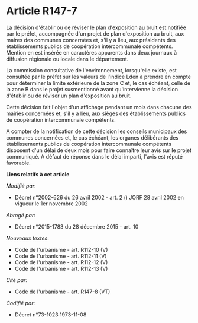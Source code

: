 # Article R147-7

La décision d'établir ou de réviser le plan d'exposition au bruit est notifiée par le préfet, accompagnée d'un projet de plan
d'exposition au bruit, aux maires des communes concernées et, s'il y a lieu, aux présidents des établissements publics de
coopération intercommunale compétents. Mention en est insérée en caractères apparents dans deux journaux à diffusion
régionale ou locale dans le département.

La commission consultative de l'environnement, lorsqu'elle existe, est consultée par le préfet sur les valeurs de l'indice
Lden à prendre en compte pour déterminer la limite extérieure de la zone C et, le cas échéant, celle de la zone B dans le
projet susmentionné avant qu'intervienne la décision d'établir ou de réviser un plan d'exposition au bruit.

Cette décision fait l'objet d'un affichage pendant un mois dans chacune des mairies concernées et, s'il y a lieu, aux sièges
des établissements publics de coopération intercommunale compétents.

A compter de la notification de cette décision les conseils municipaux des communes concernées et, le cas échéant, les
organes délibérants des établissements publics de coopération intercommunale compétents disposent d'un délai de deux mois
pour faire connaître leur avis sur le projet communiqué. A défaut de réponse dans le délai imparti, l'avis est réputé
favorable.

**Liens relatifs à cet article**

_Modifié par_:

  - Décret n°2002-626 du 26 avril 2002 - art. 2 () JORF 28 avril 2002 en vigueur le 1er novembre 2002

_Abrogé par_:

  - Décret n°2015-1783 du 28 décembre 2015 - art. 10

_Nouveaux textes_:

  - Code de l'urbanisme - art. R112-10 (V)
  - Code de l'urbanisme - art. R112-11 (V)
  - Code de l'urbanisme - art. R112-12 (V)
  - Code de l'urbanisme - art. R112-13 (V)

_Cité par_:

  - Code de l'urbanisme - art. R147-8 (VT)

_Codifié par_:

  - Décret n°73-1023 1973-11-08
